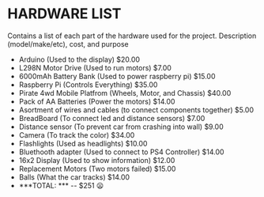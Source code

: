 # HARDWARE LIST

Contains a list of each part of the hardware used for the project. Description (model/make/etc), cost, and purpose

* Arduino (Used to the display) $20.00
* L298N Motor Drive (Used to run motors) $7.00
* 6000mAh Battery Bank (Used to power raspberry pi) $15.00
* Raspberry Pi (Controls Everything) $35.00
* Pirate 4wd Mobile Platfrom (Wheels, Motor, and Chassis) $40.00
* Pack of AA Batteries (Power the motors) $14.00
* Asortment of wires and cables (to connect components together) $5.00
* BreadBoard (To connect led and distance sensors) $7.00
* Distance sensor (To prevent car from crashing into wall) $9.00
* Camera (To track the color) $34.00
* Flashlights (Used as headlights) $10.00
* Bluethooth adapter (Used to connect to PS4 Controller) $14.00
* 16x2 Display (Used to show information) $12.00
* Replacement Motors (Two motors failed) $15.00
* Balls (What the car tracks) $14.00
* ***TOTAL: *** -- $251 :frowning:
